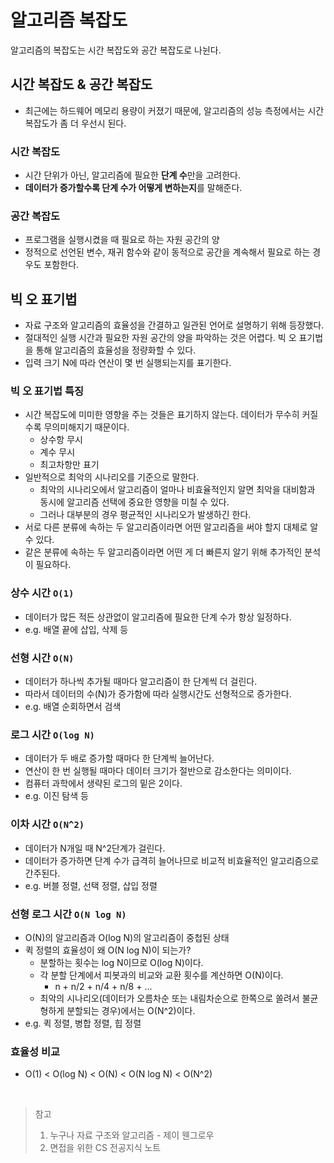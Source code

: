 # 알고리즘 복잡도

알고리즘의 복잡도는 시간 복잡도와 공간 복잡도로 나뉜다.

## 시간 복잡도 & 공간 복잡도

- 최근에는 하드웨어 메모리 용량이 커졌기 때문에, 알고리즘의 성능 측정에서는 시간 복잡도가 좀 더 우선시 된다.

### 시간 복잡도

- 시간 단위가 아닌, 알고리즘에 필요한 **단계 수**만을 고려한다.
- **데이터가 증가할수록 단계 수가 어떻게 변하는지**를 말해준다.

### 공간 복잡도

- 프로그램을 실행시켰을 때 필요로 하는 자원 공간의 양
- 정적으로 선언된 변수, 재귀 함수와 같이 동적으로 공간을 계속해서 필요로 하는 경우도 포함한다.

## 빅 오 표기법

- 자료 구조와 알고리즘의 효율성을 간결하고 일관된 언어로 설명하기 위해 등장했다.
- 절대적인 실행 시간과 필요한 자원 공간의 양을 파악하는 것은 어렵다. 빅 오 표기법을 통해 알고리즘의 효율성을 정량화할 수 있다.
- 입력 크기 N에 따라 연산이 몇 번 실행되는지를 표기한다.

### 빅 오 표기법 특징

- 시간 복잡도에 미미한 영향을 주는 것들은 표기하지 않는다. 데이터가 무수히 커질수록 무의미해지기 때문이다.
  - 상수항 무시
  - 계수 무시
  - 최고차항만 표기
- 일반적으로 최악의 시나리오를 기준으로 말한다.
  - 최악의 시나리오에서 알고리즘이 얼마나 비효율적인지 알면 최악을 대비함과 동시에 알고리즘 선택에 중요한 영향을 미칠 수 있다.
  - 그러나 대부분의 경우 평균적인 시나리오가 발생하긴 한다.
- 서로 다른 분류에 속하는 두 알고리즘이라면 어떤 알고리즘을 써야 할지 대체로 알 수 있다.
- 같은 분류에 속하는 두 알고리즘이라면 어떤 게 더 빠른지 알기 위해 추가적인 분석이 필요하다.

### 상수 시간 `O(1)`

- 데이터가 많든 적든 상관없이 알고리즘에 필요한 단계 수가 항상 일정하다.
- e.g. 배열 끝에 삽입, 삭제 등

### 선형 시간 `O(N)`

- 데이터가 하나씩 추가될 때마다 알고리즘이 한 단계씩 더 걸린다.
- 따라서 데이터의 수(N)가 증가함에 따라 실행시간도 선형적으로 증가한다.
- e.g. 배열 순회하면서 검색

### 로그 시간 `O(log N)`

- 데이터가 두 배로 증가할 때마다 한 단계씩 늘어난다.
- 연산이 한 번 실행될 때마다 데이터 크기가 절반으로 감소한다는 의미이다.
- 컴퓨터 과학에서 생략된 로그의 밑은 2이다.
- e.g. 이진 탐색 등

### 이차 시간 `O(N^2)`

- 데이터가 N개일 때 N^2단계가 걸린다.
- 데이터가 증가하면 단계 수가 급격히 늘어나므로 비교적 비효율적인 알고리즘으로 간주된다.
- e.g. 버블 정렬, 선택 정렬, 삽입 정렬

### 선형 로그 시간 `O(N log N)`

- O(N)의 알고리즘과 O(log N)의 알고리즘이 중첩된 상태
- 퀵 정렬의 효율성이 왜 O(N log N)이 되는가?
  - 분할하는 횟수는 log N이므로 O(log N)이다.
  - 각 분할 단계에서 피봇과의 비교와 교환 횟수를 계산하면 O(N)이다.
    - n + n/2 + n/4 + n/8 + ...
  - 최악의 시나리오(데이터가 오름차순 또는 내림차순으로 한쪽으로 쏠려서 불균형하게 분할되는 경우)에서는 O(N^2)이다.
- e.g. 퀵 정렬, 병합 정렬, 힙 정렬

### 효율성 비교

- O(1) < O(log N) < O(N) < O(N log N) < O(N^2)

<br>

> 참고
>
> 1. 누구나 자료 구조와 알고리즘 - 제이 웬그로우
> 2. 면접을 위한 CS 전공지식 노트
